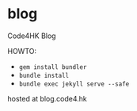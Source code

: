 blog
====

Code4HK Blog

HOWTO:

   * `gem install bundler`
   * `bundle install`
   * `bundle exec jekyll serve --safe`


hosted at blog.code4.hk
